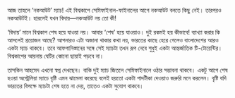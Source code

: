আজ তাহলে ‘নকআউট’ ম্যাচ! এই বিশ্বকাপে সেমিফাইনাল-ফাইনালের আগে নকআউট বলতে কিছু নেই। তারপরও নকআউটই। হারলেই যখন বিদায়—নকআউট নয় তো কী!

‘বিদায়’ মানে বিশ্বকাপ শেষ হয়ে যাওয়া নয়। আবার ‘শেষ’ হয়ে যাওয়াও। দুই রকমই হয় কীভাবে! ব্যাখ্যা করার কি আসলেই প্রয়োজন আছে? আপনারও এটা অজানা থাকার কথা নয়, ভারতের কাছে হেরে গেলেও বাংলাদেশের আরও একটা ম্যাচ থাকবে। তবে আফগানিস্তানের সঙ্গে সেই ম্যাচটা তখন রূপ নেবে শুধুই একটা আন্তর্জাতিক টি-টোয়েন্টির। বিশ্বকাপের আয়নায় যেটির কোনো ছায়াই পড়বে না।

তাসকিন আহমেদ এখনো স্বপ্ন দেখছেন। বাকি দুই ম্যাচ জিতলে সেমিফাইনালে ওঠার সম্ভাবনা থাকবে। একটু আগে শেষ হওয়া অস্ট্রেলিয়া ম্যাচে বৃষ্টি এমন ঝামেলা করেছে বলেই হয়তো একটা পাদটীকা দেওয়াও জরুরি মনে করলেন। বৃষ্টি যদি ভারতের বিপক্ষে ম্যাচটা শেষ হতে না দেয়, তাতেও একটা সুযোগ থাকবে।

